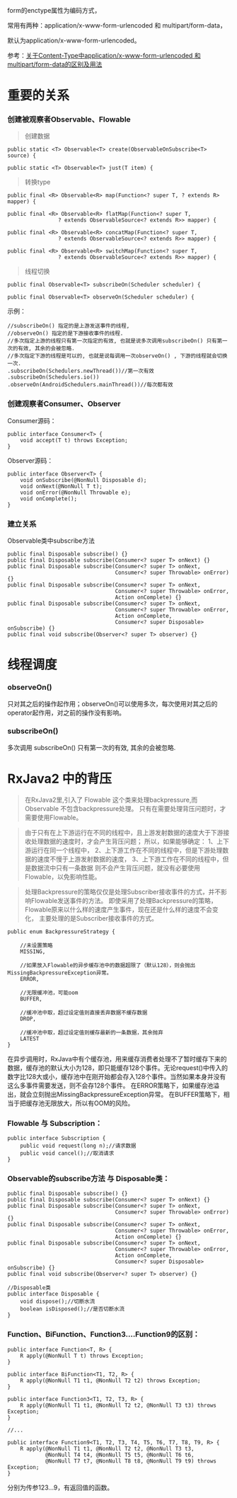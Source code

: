 
form的enctype属性为编码方式，

常用有两种：application/x-www-form-urlencoded 和 multipart/form-data，

默认为application/x-www-form-urlencoded。

参考：[关于Content-Type中application/x-www-form-urlencoded 和 multipart/form-data的区别及用法](https://www.cnblogs.com/kaibin/p/6635134.html)



# 重要的关系
### 创建被观察者Observable、Flowable



> 创建数据

    public static <T> Observable<T> create(ObservableOnSubscribe<T> source) {

    public static <T> Observable<T> just(T item) {


> 转换type

    public final <R> Observable<R> map(Function<? super T, ? extends R> mapper) {

    public final <R> Observable<R> flatMap(Function<? super T,
					? extends ObservableSource<? extends R>> mapper) {

    public final <R> Observable<R> concatMap(Function<? super T,
					? extends ObservableSource<? extends R>> mapper) {

    public final <R> Observable<R> switchMap(Function<? super T,
					? extends ObservableSource<? extends R>> mapper) {


> 线程切换

    public final Observable<T> subscribeOn(Scheduler scheduler) {

    public final Observable<T> observeOn(Scheduler scheduler) {

示例：

	//subscribeOn() 指定的是上游发送事件的线程,
	//observeOn() 指定的是下游接收事件的线程.
	//多次指定上游的线程只有第一次指定的有效, 也就是说多次调用subscribeOn() 只有第一次的有效, 其余的会被忽略.
	//多次指定下游的线程是可以的, 也就是说每调用一次observeOn() , 下游的线程就会切换一次.
	.subscribeOn(Schedulers.newThread())//第一次有效
	.subscribeOn(Schedulers.io())
	.observeOn(AndroidSchedulers.mainThread())//每次都有效

### 创建观察者Consumer、Observer

Consumer源码：

	public interface Consumer<T> {
	    void accept(T t) throws Exception;
	}

Observer源码：

	public interface Observer<T> {
	    void onSubscribe(@NonNull Disposable d);
	    void onNext(@NonNull T t);
	    void onError(@NonNull Throwable e);
	    void onComplete();
	}

### 建立关系

Observable类中subscribe方法

	public final Disposable subscribe() {}
	public final Disposable subscribe(Consumer<? super T> onNext) {}
	public final Disposable subscribe(Consumer<? super T> onNext,
									  Consumer<? super Throwable> onError) {}
	public final Disposable subscribe(Consumer<? super T> onNext,
									  Consumer<? super Throwable> onError,
									  Action onComplete) {}
	public final Disposable subscribe(Consumer<? super T> onNext,
									  Consumer<? super Throwable> onError,
									  Action onComplete,
									  Consumer<? super Disposable> onSubscribe) {}
	public final void subscribe(Observer<? super T> observer) {}



# 线程调度

### observeOn()

只对其之后的操作起作用；observeOn()可以使用多次，每次使用对其之后的operator起作用，对之前的操作没有影响。

### subscribeOn()

多次调用 subscribeOn() 只有第一次的有效, 其余的会被忽略.



# RxJava2 中的背压




> 在RxJava2里,引入了 Flowable 这个类来处理backpressure,而 Observable 不包含backpressure处理。
只有在需要处理背压问题时，才需要使用Flowable。

> 由于只有在上下游运行在不同的线程中，且上游发射数据的速度大于下游接收处理数据的速度时，才会产生背压问题；
所以，如果能够确定：
1、上下游运行在同一个线程中，
2、上下游工作在不同的线程中，但是下游处理数据的速度不慢于上游发射数据的速度，
3、上下游工作在不同的线程中，但是数据流中只有一条数据
则不会产生背压问题，就没有必要使用Flowable，以免影响性能。

> 处理Backpressure的策略仅仅是处理Subscriber接收事件的方式，并不影响Flowable发送事件的方法。
即使采用了处理Backpressure的策略，Flowable原来以什么样的速度产生事件，现在还是什么样的速度不会变化，
主要处理的是Subscriber接收事件的方式。




```
public enum BackpressureStrategy {

    //未设置策略
    MISSING,

    //如果放入Flowable的异步缓存池中的数据超限了（默认128），则会抛出MissingBackpressureException异常。
    ERROR,

    //无限缓冲池，可能oom
    BUFFER,

    //缓冲池中取，超过设定值则直接丢弃数据不缓存数据
    DROP,

    //缓冲池中取，超过设定值则缓存最新的一条数据，其余抛弃
    LATEST
}
```

在异步调用时，RxJava中有个缓存池，用来缓存消费者处理不了暂时缓存下来的数据，缓存池的默认大小为128，即只能缓存128个事件。无论request()中传入的数字比128大或小，缓存池中在刚开始都会存入128个事件。当然如果本身并没有这么多事件需要发送，则不会存128个事件。
在ERROR策略下，如果缓存池溢出，就会立刻抛出MissingBackpressureException异常。
在BUFFER策略下，相当于把缓存池无限放大，所以有OOM的风险。

### Flowable 与 Subscription：
```
public interface Subscription {
    public void request(long n);//请求数据
    public void cancel();//取消请求
}
```

### Observable的subscribe方法 与 Disposable类：

	public final Disposable subscribe() {}
	public final Disposable subscribe(Consumer<? super T> onNext) {}
	public final Disposable subscribe(Consumer<? super T> onNext,
									  Consumer<? super Throwable> onError) {}
	public final Disposable subscribe(Consumer<? super T> onNext,
									  Consumer<? super Throwable> onError,
									  Action onComplete) {}
	public final Disposable subscribe(Consumer<? super T> onNext,
									  Consumer<? super Throwable> onError,
									  Action onComplete,
									  Consumer<? super Disposable> onSubscribe) {}
	public final void subscribe(Observer<? super T> observer) {}

	//Disposable类
	public interface Disposable {
	    void dispose();//切断水流
	    boolean isDisposed();//是否切断水流
	}





### Function、BiFunction、Function3....Function9的区别：
	public interface Function<T, R> {
	    R apply(@NonNull T t) throws Exception;
	}

	public interface BiFunction<T1, T2, R> {
	    R apply(@NonNull T1 t1, @NonNull T2 t2) throws Exception;
	}

	public interface Function3<T1, T2, T3, R> {
	    R apply(@NonNull T1 t1, @NonNull T2 t2, @NonNull T3 t3) throws Exception;
	}

	//...

	public interface Function9<T1, T2, T3, T4, T5, T6, T7, T8, T9, R> {
	    R apply(@NonNull T1 t1, @NonNull T2 t2, @NonNull T3 t3,
				@NonNull T4 t4, @NonNull T5 t5, @NonNull T6 t6,
				@NonNull T7 t7, @NonNull T8 t8, @NonNull T9 t9) throws Exception;
	}

分别为传参123...9，有返回值的函数。


